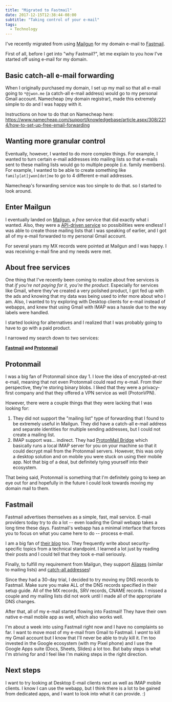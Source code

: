 ```yaml
---
title: "Migrated to Fastmail"
date: 2017-12-15T12:38:44-08:00
subtitle: "Taking control of your e-mail"
tags:
  - Technology
---
```

I've recently migrated from using [Mailgun][1] for my domain e-mail to [Fastmail][2].

First of all, before I get into "why Fastmail?", let me explain to you how I've started off using e-mail for my domain.

## Basic catch-all e-mail forwarding
When I originally purchased my domain, I set up my mail so that all e-mail going to `*@jwon.me` (a catch-all e-mail address) would go to my personal Gmail account. Namecheap (my domain registrar), made this extremely simple to do and I was happy with it.

Instructions on how to do that on Namecheap here: https://www.namecheap.com/support/knowledgebase/article.aspx/308/2214/how-to-set-up-free-email-forwarding

## Wanting more granular control
Eventually, however, I wanted to do more complex things. For example, I wanted to turn certain e-mail addresses into mailing lists so that e-mails sent to these mailing lists would go to multiple people (i.e. family members). For example, I wanted to be able to create something like `family[at]jwon[dot]me` to go to 4 different e-mail addresses. 

Namecheap's forwarding service was too simple to do that. so I started to look around.

## Enter Mailgun
I eventually landed on [Mailgun][1], a *free* service that did exactly what i wanted. Also, they were a [API-driven service][3] so possibilities were endless! I was able to create those mailing lists that I was speaking of earlier, and I got all of my e-mail forwarded to my personal Gmail account. 

For several years my MX records were pointed at Mailgun and I was happy. I was receiving e-mail fine and my needs were met.

## About free services
One thing that I've recently been coming to realize about free services is that _if you're not paying for it, you're the product_. Especially for services like Gmail, where they've created a very polished product, I got fed up with the ads and knowing that my data was being used to infer more about who I am. Also, I wanted to try exploring with Desktop clients for e-mail instead of webapps, and knew that using Gmail with IMAP was a hassle due to the way labels were handled.

I started looking for alternatives and I realized that I was probably going to have to go with a paid product.

I narrowed my search down to two services:

**[Fastmail][2] and [Protonmail][4]**

## Protonmail
I was a big fan of Protonmail since day 1. I love the idea of encrypted-at-rest e-mail, meaning that not even Protonmail could read my e-mail. From their perspective, they're storing binary blobs. I liked that they were a privacy-first company and that they offered a VPN service as well (ProtonVPN).

However, there were a couple things that they were lacking that I was looking for:

1. They did not support the "mailing list" type of forwarding that I found to be extremely useful in Mailgun. They did have a catch-all e-mail address and separate identities for multiple sending addresses, but I could not create a mailing list.
2. IMAP support was... indirect. They had [ProtonMail Bridge][5] which basically runs a local IMAP server for you on your machine so that it could decrypt mail from the Protonmail servers. However, this was only a desktop solution and on mobile you were stuck on using their mobile app. Not that big of a deal, but definitely tying yourself into their ecosystem.

That being said, Protonmail is something that I'm definitely going to keep an eye out for and hopefully in the future I could look towards moving my domain mail to them.

## Fastmail
Fastmail advertises themselves as a simple, fast, mail service. E-mail providers today try to do a lot -- even loading the Gmail webapp takes a long time these days. Fastmail's webapp has a minimal interface that forces you to focus on what you came here to do -- process e-mail. 

I am a big fan of [their blog][8] too. They frequently write about security-specific topics from a technical standpoint. I learned a lot just by reading their posts and I could tell that they took e-mail seriously.

Finally, to fulfill my requirement from Mailgun, they support [Aliases][6] (similar to mailing lists) and [catch-all addresses][7]!

Since they had a 30-day trial, I decided to try moving my DNS records to Fastmail. Make sure you make ALL of the DNS records specified in their setup guide. All of the MX records, SRV records, CNAME records. I missed a couple and my mailing lists did not work until I made all of the appropriate DNS changes. 

After that, all of my e-mail started flowing into Fastmail! They have their own native e-mail mobile app as well, which also works well.

I'm about a week into using Fastmail right now and I have no complaints so far. I want to move most of my e-mail from Gmail to Fastmail. I _want_ to kill my Gmail account but I know that I'll never be able to truly kill it. I'm too invested in the Google ecosystem (with my Pixel phone) and I use the Google Apps suite (Docs, Sheets, Slides)  a lot too. But baby steps is what I'm striving for and I feel like I'm making steps in the right direction.

## Next steps
I want to try looking at Desktop E-mail clients next as well as IMAP mobile clients. I know I can use the webapp, but I think there is a lot to be gained from dedicated apps, and I want to look into what it can provide. :)



[1]: https://www.mailgun.com/
[2]: https://www.fastmail.com/
[3]: https://documentation.mailgun.com/en/latest/quickstart-receiving.html#examples-of-filter-expressions-for-routes
[4]: https://protonmail.com/
[5]: https://protonmail.com/bridge/
[6]: https://www.fastmail.com/help/receive/aliases.html
[7]: https://www.fastmail.com/help/receive/alias-catchall.html
[8]: https://blog.fastmail.com/archive/
